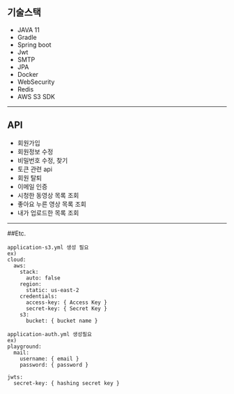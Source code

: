## 기술스택
* JAVA 11
* Gradle
* Spring boot
* Jwt
* SMTP
* JPA
* Docker 
* WebSecurity
* Redis
* AWS S3 SDK
---
## API
* 회원가입
* 회원정보 수정
* 비밀번호 수정, 찾기
* 토큰 관련 api
* 회원 탈퇴
* 이메일 인증
* 시청한 동영상 목록 조회
* 좋아요 누른 영상 목록 조회
* 내가 업로드한 목록 조회
--- 
##Etc.
```
application-s3.yml 생성 필요
ex) 
cloud:
  aws:
    stack:
      auto: false
    region:
      static: us-east-2
    credentials:
      access-key: { Access Key }
      secret-key: { Secret Key }
    s3:
      bucket: { bucket name }
```
```
application-auth.yml 생성필요
ex)
playground:
  mail:
    username: { email }
    password: { password }

jwts:
  secret-key: { hashing secret key }
```